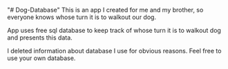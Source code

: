 "# Dog-Database" 
This is an app I created for me and my brother, so everyone knows whose turn it is to walkout our dog.

App uses free sql database to keep track of whose turn it is to walkout dog and presents this data.

I deleted information about database I use for obvious reasons. Feel free to use your own database.
